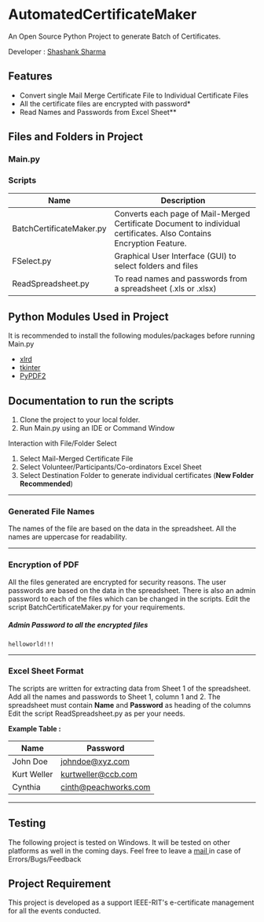 # AutomatedCertificateMaker

An Open Source Python Project to generate Batch of Certificates. 

Developer  : [Shashank Sharma](mailto:shashankrnr32@gmail.com)
 

## Features
- Convert single Mail Merge Certificate File to Individual Certificate Files
- All the certificate files are encrypted with password*
- Read Names and Passwords from Excel Sheet**

## Files and Folders in Project
### Main.py 
### Scripts

| Name |Description  |
|--|--|
| BatchCertificateMaker.py | Converts each page of Mail-Merged Certificate Document to individual certificates. Also Contains Encryption Feature.|
|FSelect.py|Graphical User Interface (GUI) to select folders and files|
| ReadSpreadsheet.py | To read names and passwords from a spreadsheet (.xls or .xlsx)|

## Python Modules Used in Project
It is recommended to install the following modules/packages before running Main.py

-  [xlrd](https://pypi.org/project/xlrd/)
- [tkinter](https://docs.python.org/2/library/tkinter.html)
- [PyPDF2](https://pypi.org/project/PyPDF2/)

## Documentation to run the scripts
1. Clone the project to your local folder. 
2. Run Main.py using an IDE or Command Window

Interaction with File/Folder Select

1. Select Mail-Merged Certificate File
2. Select Volunteer/Participants/Co-ordinators Excel Sheet
3. Select Destination Folder to generate individual certificates (**New Folder Recommended**) 

---
### Generated File Names
The names of the file are based on the data in the spreadsheet. All the names are uppercase for readability. 

---
### Encryption of PDF
All the files generated are encrypted for security reasons. The user passwords are based on the data in the spreadsheet. There is also an admin password to each of the files which can be changed in the scripts. 
Edit the script BatchCertificateMaker.py for your requirements.

##### Admin Password to all the encrypted files
    helloworld!!!
---
### Excel Sheet Format
The scripts are written for extracting data from Sheet 1 of the spreadsheet. Add all the names and passwords to Sheet 1, column 1 and 2. The spreadsheet must contain **Name** and **Password** as heading of the columns
Edit the script ReadSpreadsheet.py as per your needs. 

**Example Table :**

| Name | Password  |
|--|--|
|John Doe | johndoe@xyz.com |
|Kurt Weller|kurtweller@ccb.com|
|Cynthia|cinth@peachworks.com|

---
## Testing 
The following project is tested on Windows. It will be tested on other platforms as well in the coming days. Feel free to leave a [mail
](mailto:shashankrnr32@gmail.com) in case of Errors/Bugs/Feedback

## Project Requirement
This project is developed as a support IEEE-RIT's e-certificate management for all the events conducted. 